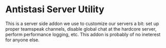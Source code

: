 # Antistasi Server Utility

This is a server side addon we use to customize our servers a bit: set up proper teamspeak channels, disable global chat at the hardcore server, perform performance logging, etc.
This addon is probably of no ineterest for anyone else.
